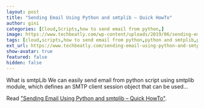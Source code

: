 ```yaml
---
layout: post
title: "Sending Email Using Python and smtplib – Quick HowTo"
author: gini
categories: [Cloud,Scripts,how to send email from python,]
image: https://www.techbeatly.com/wp-content/uploads/2019/06/sending-email-using-python-and-smtplib-quick-howto-1024x640.jpeg
tags: [cloud,scripts,how to send email from python,python and smtplib,python email,python smtplib,python tips,sending email using python,sending email using python and smtplib - quick howto,]
ext_url: https://www.techbeatly.com/sending-email-using-python-and-smtplib-quick-howto/
show-avatar: true
featured: false
hidden: false
---
```


What is smtpLib We can easily send email from python script using smtplib module, which defines an SMTP client session object that can be used...

Read ["Sending Email Using Python and smtplib – Quick HowTo"](https://www.techbeatly.com/sending-email-using-python-and-smtplib-quick-howto/).